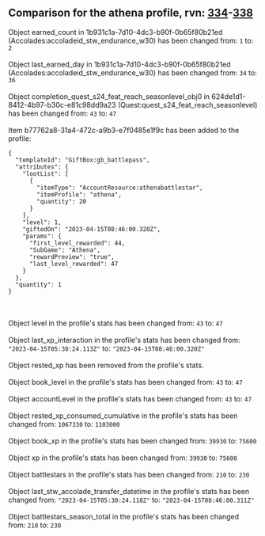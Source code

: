 ## Comparison for the athena profile, rvn: [334](https://github.com/PRO100KatYT/FortniteProfileRevisions/tree/main/profiles/athena/334%20athena.json)-[338](https://github.com/PRO100KatYT/FortniteProfileRevisions/tree/main/profiles/athena/338%20athena.json)

Object earned_count in 1b931c1a-7d10-4dc3-b90f-0b65f80b21ed (Accolades:accoladeid_stw_endurance_w30) has been changed from: `1` to: `2`
<br><br>
Object last_earned_day in 1b931c1a-7d10-4dc3-b90f-0b65f80b21ed (Accolades:accoladeid_stw_endurance_w30) has been changed from: `34` to: `36`
<br><br>
Object completion_quest_s24_feat_reach_seasonlevel_obj0 in 624de1d1-8412-4b97-b30c-e81c98dd9a23 (Quest:quest_s24_feat_reach_seasonlevel) has been changed from: `43` to: `47`
<br><br>
Item b77762a8-31a4-472c-a9b3-e7f0485e1f9c has been added to the profile:

```
{
  "templateId": "GiftBox:gb_battlepass",
  "attributes": {
    "lootList": [
      {
        "itemType": "AccountResource:athenabattlestar",
        "itemProfile": "athena",
        "quantity": 20
      }
    ],
    "level": 1,
    "giftedOn": "2023-04-15T08:46:00.320Z",
    "params": {
      "first_level_rewarded": 44,
      "SubGame": "Athena",
      "rewardPreview": "true",
      "last_level_rewarded": 47
    }
  },
  "quantity": 1
}
```

<br><br>
Object level in the profile's stats has been changed from: `43` to: `47`
<br><br>
Object last_xp_interaction in the profile's stats has been changed from: `"2023-04-15T05:30:24.113Z"` to: `"2023-04-15T08:46:00.320Z"`
<br><br>
Object rested_xp has been removed from the profile's stats.
<br><br>
Object book_level in the profile's stats has been changed from: `43` to: `47`
<br><br>
Object accountLevel in the profile's stats has been changed from: `43` to: `47`
<br><br>
Object rested_xp_consumed_cumulative in the profile's stats has been changed from: `1067330` to: `1103000`
<br><br>
Object book_xp in the profile's stats has been changed from: `39930` to: `75600`
<br><br>
Object xp in the profile's stats has been changed from: `39930` to: `75600`
<br><br>
Object battlestars in the profile's stats has been changed from: `210` to: `230`
<br><br>
Object last_stw_accolade_transfer_datetime in the profile's stats has been changed from: `"2023-04-15T05:30:24.118Z"` to: `"2023-04-15T08:46:00.311Z"`
<br><br>
Object battlestars_season_total in the profile's stats has been changed from: `210` to: `230`
<br><br>
